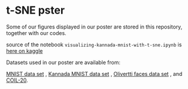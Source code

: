 # t-SNE pster
Some of our figures displayed in our poster are stored in this repository, together with our codes.

source of the notebook `visualizing-kannada-mnist-with-t-sne.ipynb` is [here on kaggle](https://www.kaggle.com/code/parulpandey/visualizing-kannada-mnist-with-t-sne)

Datasets used in our poster are available from:

[MNIST data set](http://yann.lecun.com/exdb/mnist/index.html) , 
[Kannada MNIST data set](https://github.com/vinayprabhu/Kannada_MNIST) , 
[Olivertti faces data set](http://mambo.ucsc.edu/psl/olivetti.html) , 
and [COIL-20](https://www.cs.columbia.edu/CAVE/software/softlib/coil-20.php).
